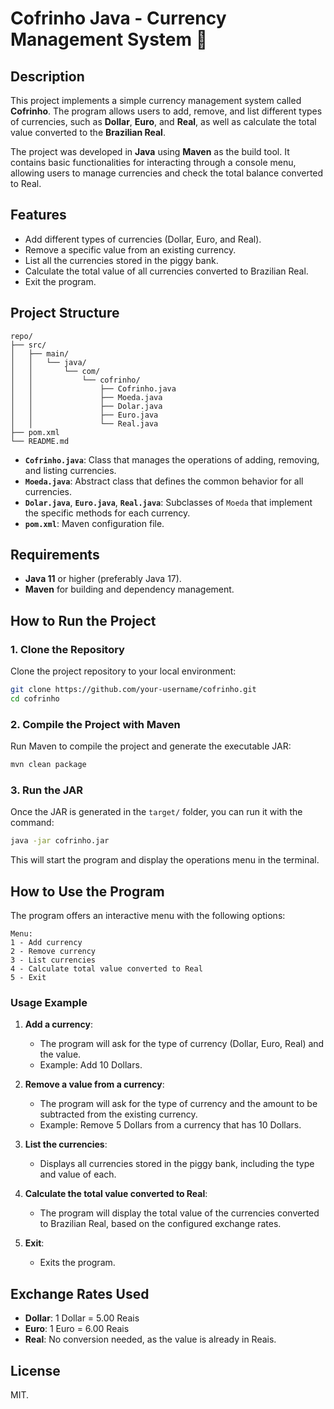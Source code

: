# Cofrinho Java - Currency Management System 🐖

## Description

This project implements a simple currency management system called **Cofrinho**. The program allows users to add, remove, and list different types of currencies, such as **Dollar**, **Euro**, and **Real**, as well as calculate the total value converted to the **Brazilian Real**.

The project was developed in **Java** using **Maven** as the build tool. It contains basic functionalities for interacting through a console menu, allowing users to manage currencies and check the total balance converted to Real.

## Features

- Add different types of currencies (Dollar, Euro, and Real).
- Remove a specific value from an existing currency.
- List all the currencies stored in the piggy bank.
- Calculate the total value of all currencies converted to Brazilian Real.
- Exit the program.

## Project Structure

```plaintext
repo/
├── src/
│   ├── main/
│   │   └── java/
│   │       └── com/
│   │           └── cofrinho/
│   │               ├── Cofrinho.java
│   │               ├── Moeda.java
│   │               ├── Dolar.java
│   │               ├── Euro.java
│   │               └── Real.java
├── pom.xml
└── README.md
```

- **`Cofrinho.java`**: Class that manages the operations of adding, removing, and listing currencies.
- **`Moeda.java`**: Abstract class that defines the common behavior for all currencies.
- **`Dolar.java`**, **`Euro.java`**, **`Real.java`**: Subclasses of `Moeda` that implement the specific methods for each currency.
- **`pom.xml`**: Maven configuration file.

## Requirements

- **Java 11** or higher (preferably Java 17).
- **Maven** for building and dependency management.

## How to Run the Project

### 1. Clone the Repository

Clone the project repository to your local environment:

```bash
git clone https://github.com/your-username/cofrinho.git
cd cofrinho
```

### 2. Compile the Project with Maven

Run Maven to compile the project and generate the executable JAR:

```bash
mvn clean package
```

### 3. Run the JAR

Once the JAR is generated in the `target/` folder, you can run it with the command:

```bash
java -jar cofrinho.jar
```

This will start the program and display the operations menu in the terminal.

## How to Use the Program

The program offers an interactive menu with the following options:

```
Menu:
1 - Add currency
2 - Remove currency
3 - List currencies
4 - Calculate total value converted to Real
5 - Exit
```

### Usage Example

1. **Add a currency**:
   - The program will ask for the type of currency (Dollar, Euro, Real) and the value.
   - Example: Add 10 Dollars.

2. **Remove a value from a currency**:
   - The program will ask for the type of currency and the amount to be subtracted from the existing currency.
   - Example: Remove 5 Dollars from a currency that has 10 Dollars.

3. **List the currencies**:
   - Displays all currencies stored in the piggy bank, including the type and value of each.

4. **Calculate the total value converted to Real**:
   - The program will display the total value of the currencies converted to Brazilian Real, based on the configured exchange rates.

5. **Exit**:
   - Exits the program.

## Exchange Rates Used

- **Dollar**: 1 Dollar = 5.00 Reais
- **Euro**: 1 Euro = 6.00 Reais
- **Real**: No conversion needed, as the value is already in Reais.

## License

MIT.
